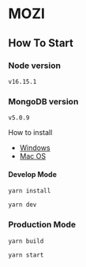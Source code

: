 # MOZI

## How To Start

### Node version

`v16.15.1`

### MongoDB version

`v5.0.9`

How to install

- [Windows](https://www.mongodb.com/docs/manual/tutorial/install-mongodb-on-windows-unattended/#install-mongodb-community-on-windows-using-msiexec.exe)
- [Mac OS](https://www.mongodb.com/docs/manual/tutorial/install-mongodb-on-os-x/#installing-mongodb-6.0-edition-edition)

#### Develop Mode

```
yarn install

yarn dev
```

### Production Mode

```
yarn build

yarn start
```
